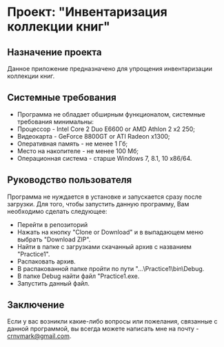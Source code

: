 # Проект: "Инвентаризация коллекции книг"
## Назначение проекта
Данное приложение предназначено для упрощения инвентаризации коллекции книг.
## Системные требования
* Программа не обладает обширным функционалом, системные требования минимальны:
* Процессор - Intel Core 2 Duo E6600 or AMD Athlon 2 x2 250;
* Видеокарта - GeForce 8800GT or ATI Radeon x1300;
* Оперативная память - не менее 1 Гб;
* Место на накопителе - не менее 100 Мб;
* Операционная система - старше Windows 7, 8.1, 10 х86/64.
## Руководство пользователя
Программа не нуждается в установке и запускается сразу после загрузки. Для того, чтобы запустить данную программу, Вам необходимо сделать следующее:
* Перейти в репозиторий
* Нажать на кнопку "Clone or Download" и в выпадающем меню выбрать "Download ZIP".
* Найти в папке с загрузками скачанный архив с названием "Practice1".
* Распаковать архив.
* В распакованной папке пройти по пути "...\Practice1\bin\Debug.
* В папке Debug найти файл "Practice1.exe.
* Запустить данный файл.
## Заключение
Если у вас возникли какие-либо вопросы или пожелания, связанные с данной программой, вы всегда можете написать мне на почту - crnvmark@gmail.com.
